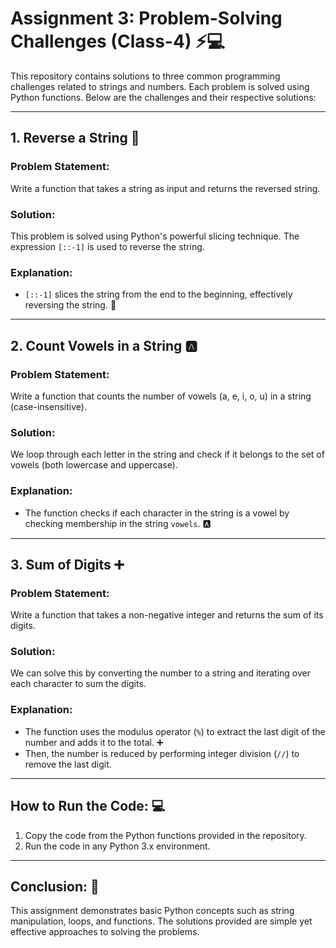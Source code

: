# Assignment 3: Problem-Solving Challenges (Class-4) ⚡💻

This repository contains solutions to three common programming challenges related to strings and numbers. Each problem is solved using Python functions. Below are the challenges and their respective solutions:

---

## 1. Reverse a String 🔄

### Problem Statement:
Write a function that takes a string as input and returns the reversed string. 

### Solution:
This problem is solved using Python's powerful slicing technique. The expression `[::-1]` is used to reverse the string.

### Explanation:
- `[::-1]` slices the string from the end to the beginning, effectively reversing the string. 🔄

---

## 2. Count Vowels in a String 🅰️

### Problem Statement:
Write a function that counts the number of vowels (a, e, i, o, u) in a string (case-insensitive). 

### Solution:
We loop through each letter in the string and check if it belongs to the set of vowels (both lowercase and uppercase).

### Explanation:
- The function checks if each character in the string is a vowel by checking membership in the string `vowels`. 🅰️

---

## 3. Sum of Digits ➕

### Problem Statement:
Write a function that takes a non-negative integer and returns the sum of its digits.

### Solution:
We can solve this by converting the number to a string and iterating over each character to sum the digits.

### Explanation:
- The function uses the modulus operator (`%`) to extract the last digit of the number and adds it to the total. ➕
- Then, the number is reduced by performing integer division (`//`) to remove the last digit.

---

## How to Run the Code: 💻

1. Copy the code from the Python functions provided in the repository.
2. Run the code in any Python 3.x environment.

---

## Conclusion: 🎉

This assignment demonstrates basic Python concepts such as string manipulation, loops, and functions. The solutions provided are simple yet effective approaches to solving the problems. 

